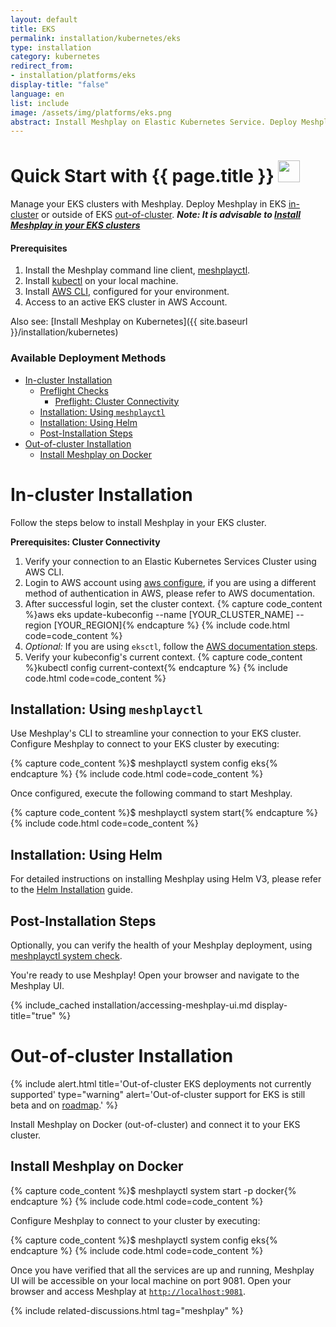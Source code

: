 ```yaml
---
layout: default
title: EKS
permalink: installation/kubernetes/eks
type: installation
category: kubernetes
redirect_from:
- installation/platforms/eks
display-title: "false"
language: en
list: include
image: /assets/img/platforms/eks.png
abstract: Install Meshplay on Elastic Kubernetes Service. Deploy Meshplay in EKS in-cluster or outside of EKS out-of-cluster.
---
```


<h1>Quick Start with {{ page.title }} <img src="{{ page.image }}" style="width:35px;height:35px;" /></h1>

Manage your EKS clusters with Meshplay. Deploy Meshplay in EKS [in-cluster](#in-cluster-installation) or outside of EKS [out-of-cluster](#out-of-cluster-installation). **_Note: It is advisable to [Install Meshplay in your EKS clusters](#install-meshplay-into-your-eks-cluster)_**

<div class="prereqs"><h4>Prerequisites</h4>
  <ol>
    <li>Install the Meshplay command line client, <a href="{{ site.baseurl }}/installation/meshplayctl" class="meshplay-light">meshplayctl</a>.</li>
    <li>Install <a href="https://kubernetes.io/docs/tasks/tools/">kubectl</a> on your local machine.</li>
    <li>Install <a href="https://docs.aws.amazon.com/eks/latest/userguide/getting-started.html">AWS CLI</a>, configured for your environment.</li>
    <li>Access to an active EKS cluster in AWS Account.</li>
  </ol>
</div>

Also see: [Install Meshplay on Kubernetes]({{ site.baseurl }}/installation/kubernetes)

### Available Deployment Methods

- [In-cluster Installation](#in-cluster-installation)
  - [Preflight Checks](#preflight-checks)
    - [Preflight: Cluster Connectivity](#preflight-cluster-connectivity)
  - [Installation: Using `meshplayctl`](#installation-using-meshplayctl)
  - [Installation: Using Helm](#installation-using-helm)
  - [Post-Installation Steps](#post-installation-steps)
- [Out-of-cluster Installation](#out-of-cluster-installation)
  - [Install Meshplay on Docker](#install-meshplay-on-docker)

# In-cluster Installation

Follow the steps below to install Meshplay in your EKS cluster.

**Prerequisites: Cluster Connectivity**

1. Verify your connection to an Elastic Kubernetes Services Cluster using AWS CLI.
1. Login to AWS account using [aws configure](https://docs.aws.amazon.com/cli/latest/userguide/cli-authentication-user.html), if you are using a different method of authentication in AWS, please refer to AWS documentation.
1. After successful login, set the cluster context.
{% capture code_content %}aws eks update-kubeconfig --name [YOUR_CLUSTER_NAME] --region [YOUR_REGION]{% endcapture %}
{% include code.html code=code_content %}
1. _Optional:_ If you are using `eksctl`, follow the [AWS documentation steps](https://docs.aws.amazon.com/eks/latest/userguide/getting-started-eksctl.html).
1. Verify your kubeconfig's current context.
{% capture code_content %}kubectl config current-context{% endcapture %}
{% include code.html code=code_content %}

## Installation: Using `meshplayctl`

Use Meshplay's CLI to streamline your connection to your EKS cluster. Configure Meshplay to connect to your EKS cluster by executing:

{% capture code_content %}$ meshplayctl system config eks{% endcapture %}
{% include code.html code=code_content %}

Once configured, execute the following command to start Meshplay.

{% capture code_content %}$ meshplayctl system start{% endcapture %}
{% include code.html code=code_content %}

## Installation: Using Helm

For detailed instructions on installing Meshplay using Helm V3, please refer to the [Helm Installation](/installation/kubernetes/helm) guide.

## Post-Installation Steps

Optionally, you can verify the health of your Meshplay deployment, using <a href='/reference/meshplayctl/system/check'>meshplayctl system check</a>.

You're ready to use Meshplay! Open your browser and navigate to the Meshplay UI.

{% include_cached installation/accessing-meshplay-ui.md display-title="true" %}

# Out-of-cluster Installation

{% include alert.html title='Out-of-cluster EKS deployments not currently supported' type="warning" alert='Out-of-cluster support for EKS is still beta and on <a href="https://github.com/meshplay/meshplay/blob/master/ROADMAP.md">roadmap</a>.' %}

Install Meshplay on Docker (out-of-cluster) and connect it to your EKS cluster.

## Install Meshplay on Docker

{% capture code_content %}$ meshplayctl system start -p docker{% endcapture %}
{% include code.html code=code_content %}

Configure Meshplay to connect to your cluster by executing:

{% capture code_content %}$ meshplayctl system config eks{% endcapture %}
{% include code.html code=code_content %}

Once you have verified that all the services are up and running, Meshplay UI will be accessible on your local machine on port 9081. Open your browser and access Meshplay at [`http://localhost:9081`](http://localhost:9081).

{% include related-discussions.html tag="meshplay" %}
